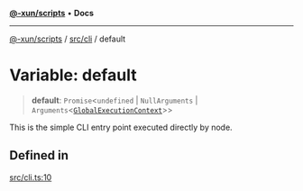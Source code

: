 [**@-xun/scripts**](../../../README.md) • **Docs**

***

[@-xun/scripts](../../../README.md) / [src/cli](../README.md) / default

# Variable: default

> **default**: `Promise`\<`undefined` \| `NullArguments` \| `Arguments`\<[`GlobalExecutionContext`](../../configure/type-aliases/GlobalExecutionContext.md)\>\>

This is the simple CLI entry point executed directly by node.

## Defined in

[src/cli.ts:10](https://github.com/Xunnamius/xscripts/blob/f84693679e326b03b40dc7577e79e1f4160b286e/src/cli.ts#L10)
